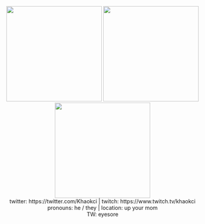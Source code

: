 <p align="center">
    <img height="250px" src="https://pngimg.com/uploads/biohazard/biohazard_PNG47.png"</img>
    <img height="250px" src="https://i.pinimg.com/originals/9c/79/1a/9c791acbf919daf9297f646898abbf47.gif"</img>
    <img height="250px" src="https://pngimg.com/uploads/biohazard/biohazard_PNG47.png"</img><br>
    twitter: https://twitter.com/Khaokci  |  twitch: https://www.twitch.tv/khaokci<br>
    pronouns: he / they  |  location: up your mom<br>
    TW: eyesore
 
  
